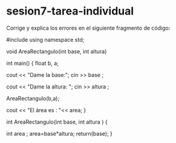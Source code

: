 # sesion7-tarea-individual

Corrige y explica los errores en el siguiente fragmento de código:

#include <iostream>
using namespace std;

void AreaRectangulo(int base, int altura)

int main() 
{
float b, a;

cout << "Dame la base:";
cin >> base ;

cout << "Dame la altura: ";
cin >> altura ;

AreaRectangulo(b,a);

cout << "El área es : "<< area;
}

int AreaRectangulo(int base, int altura )
{

int area ;
area=base*altura;
return(base);
}
